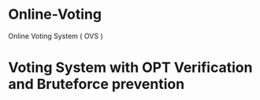# Online-Voting
Online Voting System ( OVS )
# Voting System with OPT Verification and Bruteforce prevention
